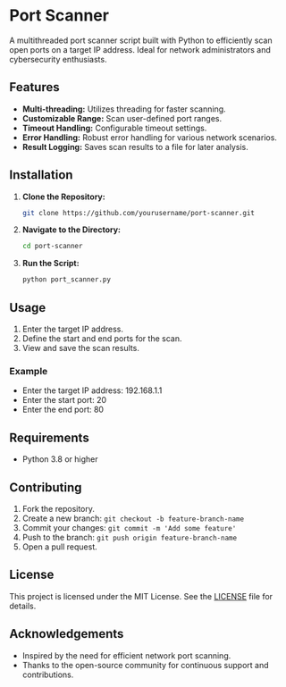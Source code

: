 # Port Scanner

A multithreaded port scanner script built with Python to efficiently scan open ports on a target IP address. Ideal for network administrators and cybersecurity enthusiasts.

## Features
- **Multi-threading:** Utilizes threading for faster scanning.
- **Customizable Range:** Scan user-defined port ranges.
- **Timeout Handling:** Configurable timeout settings.
- **Error Handling:** Robust error handling for various network scenarios.
- **Result Logging:** Saves scan results to a file for later analysis.

## Installation
1. **Clone the Repository:** 
    ```sh
    git clone https://github.com/yourusername/port-scanner.git
    ```
2. **Navigate to the Directory:**
    ```sh
    cd port-scanner
    ```
3. **Run the Script:**
    ```sh
    python port_scanner.py
    ```

## Usage
1. Enter the target IP address.
2. Define the start and end ports for the scan.
3. View and save the scan results.

### Example
- Enter the target IP address: 192.168.1.1 
- Enter the start port: 20 
- Enter the end port: 80


## Requirements
- Python 3.8 or higher

## Contributing
1. Fork the repository.
2. Create a new branch: `git checkout -b feature-branch-name`
3. Commit your changes: `git commit -m 'Add some feature'`
4. Push to the branch: `git push origin feature-branch-name`
5. Open a pull request.

## License
This project is licensed under the MIT License. See the [LICENSE](LICENSE) file for details.

## Acknowledgements
- Inspired by the need for efficient network port scanning.
- Thanks to the open-source community for continuous support and contributions.
